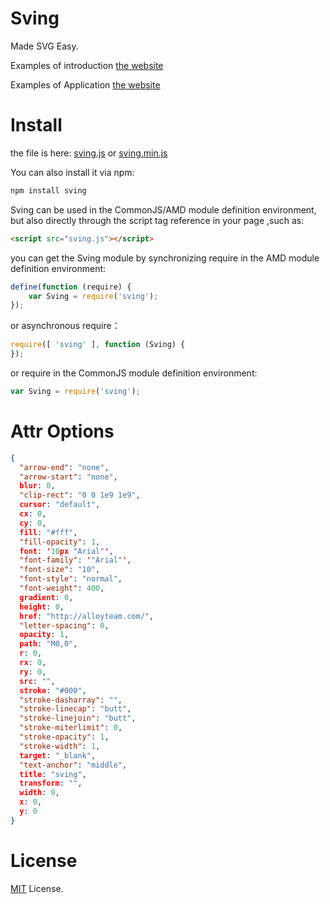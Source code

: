 # Sving

Made SVG Easy.

Examples of introduction [the website](http://dntzhang.github.io/sving/)

Examples of Application [the website](http://dntzhang.github.io/sving/china.html) 


# Install

the file is  here: [sving.js](https://raw.githubusercontent.com/dntzhang/Sving/master/dist/sving.js) or [sving.min.js](https://raw.githubusercontent.com/dntzhang/Sving/master/dist/sving.min.js)

You can also install it via npm:

```html
npm install sving
```

Sving can be used in the CommonJS/AMD module definition environment, but also directly through the script tag reference in your page ,such as:

```html
<script src="sving.js"></script>
```

you can get the Sving module by synchronizing require in the AMD module definition environment:

```javascript
define(function (require) {
    var Sving = require('sving');
});
```

or asynchronous require：

```javascript
require([ 'sving' ], function (Sving) {
});
```

or  require in the CommonJS module definition environment:

```javascript
var Sving = require('sving');
```

# Attr Options

```json
{
  "arrow-end": "none",
  "arrow-start": "none",
  blur: 0,
  "clip-rect": "0 0 1e9 1e9",
  cursor: "default",
  cx: 0,
  cy: 0,
  fill: "#fff",
  "fill-opacity": 1,
  font: '10px "Arial"',
  "font-family": '"Arial"',
  "font-size": "10",
  "font-style": "normal",
  "font-weight": 400,
  gradient: 0,
  height: 0,
  href: "http://alloyteam.com/",
  "letter-spacing": 0,
  opacity: 1,
  path: "M0,0",
  r: 0,
  rx: 0,
  ry: 0,
  src: "",
  stroke: "#000",
  "stroke-dasharray": "",
  "stroke-linecap": "butt",
  "stroke-linejoin": "butt",
  "stroke-miterlimit": 0,
  "stroke-opacity": 1,
  "stroke-width": 1,
  target: "_blank",
  "text-anchor": "middle",
  title: "sving",
  transform: "",
  width: 0,
  x: 0,
  y: 0
}
```

# License

 [MIT](http://opensource.org/licenses/MIT) License.
